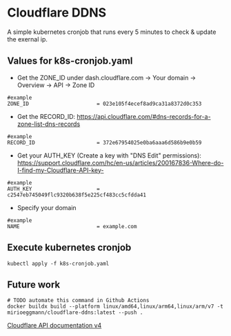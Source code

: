 # Cloudflare DDNS
A simple kubernetes cronjob that runs every 5 minutes to check & update the exernal ip.

## Values for k8s-cronjob.yaml

- Get the ZONE_ID under dash.cloudflare.com -> Your domain -> Overview -> API -> Zone ID
```
#example
ZONE_ID                      = 023e105f4ecef8ad9ca31a8372d0c353
```

- Get the RECORD_ID: https://api.cloudflare.com/#dns-records-for-a-zone-list-dns-records
```
#example
RECORD_ID                    = 372e67954025e0ba6aaa6d586b9e0b59
```

- Get your AUTH_KEY (Create a key with "DNS Edit" permissions): https://support.cloudflare.com/hc/en-us/articles/200167836-Where-do-I-find-my-Cloudflare-API-key-
```
#example
AUTH_KEY                     = c2547eb745049flc9320b638f5e225cf483cc5cfdda41
```

- Specify your domain
```
#example
NAME                         = example.com
```

## Execute kubernetes cronjob
```
kubectl apply -f k8s-cronjob.yaml
```

## Future work
```
# TODO automate this command in Github Actions
docker buildx build --platform linux/amd64,linux/arm64,linux/arm/v7 -t mirioeggmann/cloudflare-ddns:latest --push .
```

[Cloudflare API documentation v4](https://api.cloudflare.com/)
